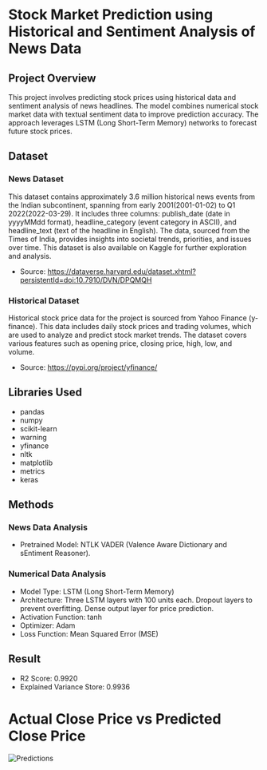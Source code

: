 
# Stock Market Prediction using Historical and Sentiment Analysis of News Data

## Project Overview
This project involves predicting stock prices using historical data and sentiment analysis of news headlines. The model combines numerical stock market data with textual sentiment data to improve prediction accuracy. The approach leverages LSTM (Long Short-Term Memory) networks to forecast future stock prices.

## Dataset
### News Dataset
This dataset contains approximately 3.6 million historical news events from the Indian subcontinent, spanning from early 2001(2001-01-02) to Q1 2022(2022-03-29). It includes three columns: publish_date (date in yyyyMMdd format), headline_category (event category in ASCII), and headline_text (text of the headline in English). The data, sourced from the Times of India, provides insights into societal trends, priorities, and issues over time. This dataset is also available on Kaggle for further exploration and analysis. 
- Source: https://dataverse.harvard.edu/dataset.xhtml?persistentId=doi:10.7910/DVN/DPQMQH

### Historical Dataset
Historical stock price data for the project is sourced from Yahoo Finance (y-finance). This data includes daily stock prices and trading volumes, which are used to analyze and predict stock market trends. The dataset covers various features such as opening price, closing price, high, low, and volume.
- Source: https://pypi.org/project/yfinance/

## Libraries Used
- pandas
- numpy
- scikit-learn
- warning
- yfinance
- nltk
- matplotlib
- metrics
- keras

## Methods

### News Data Analysis
- Pretrained Model: NTLK VADER (Valence Aware Dictionary and sEntiment Reasoner).

### Numerical Data Analysis
- Model Type: LSTM (Long Short-Term Memory)
- Architecture: Three LSTM layers with 100 units each. Dropout layers to prevent overfitting. Dense output layer for price prediction.
- Activation Function: tanh
- Optimizer: Adam
- Loss Function: Mean Squared Error (MSE)

## Result
- R2 Score: 0.9920
- Explained Variance Store: 0.9936

# Actual Close Price vs Predicted Close Price

![Predictions](https://github.com/user-attachments/assets/ec898e64-0cf2-4ec4-a11f-fa9c7e99c57b)

